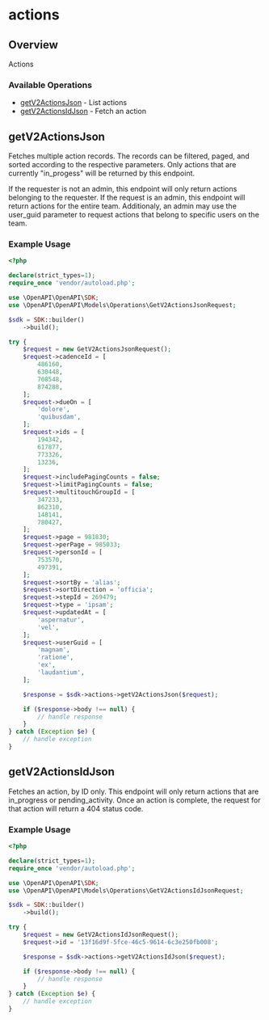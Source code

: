 # actions

## Overview

Actions

### Available Operations

* [getV2ActionsJson](#getv2actionsjson) - List actions
* [getV2ActionsIdJson](#getv2actionsidjson) - Fetch an action

## getV2ActionsJson

Fetches multiple action records. The records can be filtered, paged, and sorted according to
the respective parameters. Only actions that are currently "in_progess" will be returned by
this endpoint.

If the requester is not an admin, this endpoint will only return actions belonging to the requester.
If the request is an admin, this endpoint will return actions for the entire team. Additionaly, an admin
may use the user_guid parameter to request actions that belong to specific users on the team.


### Example Usage

```php
<?php

declare(strict_types=1);
require_once 'vendor/autoload.php';

use \OpenAPI\OpenAPI\SDK;
use \OpenAPI\OpenAPI\Models\Operations\GetV2ActionsJsonRequest;

$sdk = SDK::builder()
    ->build();

try {
    $request = new GetV2ActionsJsonRequest();
    $request->cadenceId = [
        486160,
        630448,
        708548,
        874288,
    ];
    $request->dueOn = [
        'dolore',
        'quibusdam',
    ];
    $request->ids = [
        194342,
        617877,
        773326,
        13236,
    ];
    $request->includePagingCounts = false;
    $request->limitPagingCounts = false;
    $request->multitouchGroupId = [
        347233,
        862310,
        148141,
        780427,
    ];
    $request->page = 981830;
    $request->perPage = 985033;
    $request->personId = [
        753570,
        497391,
    ];
    $request->sortBy = 'alias';
    $request->sortDirection = 'officia';
    $request->stepId = 269479;
    $request->type = 'ipsam';
    $request->updatedAt = [
        'aspernatur',
        'vel',
    ];
    $request->userGuid = [
        'magnam',
        'ratione',
        'ex',
        'laudantium',
    ];

    $response = $sdk->actions->getV2ActionsJson($request);

    if ($response->body !== null) {
        // handle response
    }
} catch (Exception $e) {
    // handle exception
}
```

## getV2ActionsIdJson

Fetches an action, by ID only.
This endpoint will only return actions that are in_progress or pending_activity.
Once an action is complete, the request for that action will return a 404 status code.


### Example Usage

```php
<?php

declare(strict_types=1);
require_once 'vendor/autoload.php';

use \OpenAPI\OpenAPI\SDK;
use \OpenAPI\OpenAPI\Models\Operations\GetV2ActionsIdJsonRequest;

$sdk = SDK::builder()
    ->build();

try {
    $request = new GetV2ActionsIdJsonRequest();
    $request->id = '13f16d9f-5fce-46c5-9614-6c3e250fb008';

    $response = $sdk->actions->getV2ActionsIdJson($request);

    if ($response->body !== null) {
        // handle response
    }
} catch (Exception $e) {
    // handle exception
}
```
